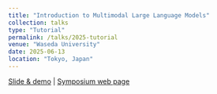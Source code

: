 ```yaml
---
title: "Introduction to Multimodal Large Language Models"
collection: talks
type: "Tutorial"
permalink: /talks/2025-tutorial
venue: "Waseda University"
date: 2025-06-13
location: "Tokyo, Japan"
---
```


[Slide & demo](https://github.com/ryota-komatsu/slp2025) \| [Symposium web page](https://www.ipsj.or.jp/kenkyukai/event/mus143slp156.html)